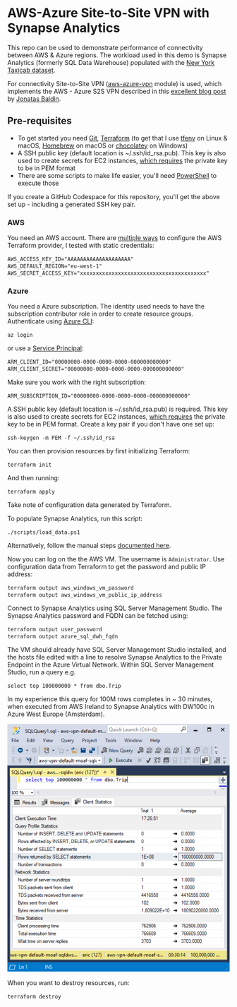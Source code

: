 # AWS-Azure Site-to-Site VPN with Synapse Analytics

This repo can be used to demonstrate performance of connectivity between AWS & Azure regions. The workload used in this demo is Synapse Analytics (formerly SQL Data Warehouse)  populated with the [New York Taxicab dataset](https://docs.microsoft.com/en-us/azure/synapse-analytics/sql-data-warehouse/load-data-from-azure-blob-storage-using-copy).


For connectivity Site-to-Site VPN ([aws-azure-vpn](/terraform/modules/aws-azure-vpn) module) is used, which implements the AWS - Azure S2S VPN described in this [excellent blog post](https://deployeveryday.com/2020/04/13/vpn-aws-azure-terraform.html) by [Jonatas Baldin](https://deployeveryday.com/about.html).


## Pre-requisites
- To get started you need [Git](https://git-scm.com/), [Terraform](https://www.terraform.io/downloads.html) (to get that I use [tfenv](https://github.com/tfutils/tfenv) on Linux & macOS, [Homebrew](https://github.com/hashicorp/homebrew-tap) on macOS or [chocolatey](https://chocolatey.org/packages/terraform) on Windows)
- A SSH public key (default location is ~/.ssh/id_rsa.pub). This key is also used to create secrets for EC2 instances, [which requires](https://docs.aws.amazon.com/AWSEC2/latest/WindowsGuide/ec2-key-pairs.html) the private key to be in PEM format
- There are some scripts to make life easier, you'll need [PowerShell](https://github.com/PowerShell/PowerShell#get-powershell) to execute those    

If you create a GitHub Codespace for this repository, you'll get the above set up - including a generated SSH key pair.

### AWS
You need an AWS account. There are [multiple ways](https://registry.terraform.io/providers/hashicorp/aws/latest/docs) to configure the AWS Terraform provider, I tested with static credentials:
```
AWS_ACCESS_KEY_ID="AAAAAAAAAAAAAAAAAAAA"
AWS_DEFAULT_REGION="eu-west-1"
AWS_SECRET_ACCESS_KEY="xxxxxxxxxxxxxxxxxxxxxxxxxxxxxxxxxxxxxxxx"
```


### Azure
You need a Azure subscription. The identity used needs to have the subscription contributor role in order to create resource groups.   
Authenticate using [Azure CLI](https://www.terraform.io/docs/providers/azurerm/guides/azure_cli.html):
```
az login
```

or use a [Service Principal](https://www.terraform.io/docs/providers/azurerm/guides/service_principal_client_secret.html):
```
ARM_CLIENT_ID="00000000-0000-0000-0000-000000000000"
ARM_CLIENT_SECRET="00000000-0000-0000-0000-000000000000"
```

Make sure you work with the right subscription:

```
ARM_SUBSCRIPTION_ID="00000000-0000-0000-0000-000000000000"        

```

A SSH public key (default location is ~/.ssh/id_rsa.pub) is required. This key is also used to create secrets for EC2 instances, [which requires](https://docs.aws.amazon.com/AWSEC2/latest/WindowsGuide/ec2-key-pairs.html) the private key to be in PEM format. Create a key pair if you don't have one set up:
```
ssh-keygen -m PEM -f ~/.ssh/id_rsa
```

You can then provision resources by first initializing Terraform:   
```
terraform init
```  

And then running:  
```
terraform apply
```
Take note of configuration data generated by Terraform.

To populate Synapse Analytics, run this script:
```
./scripts/load_data.ps1
```
Alternatively, follow the manual steps [documented here](https://docs.microsoft.com/en-us/azure/synapse-analytics/sql-data-warehouse/load-data-from-azure-blob-storage-using-copy).

Now you can log on the the AWS VM. The username is `Administrator`. Use configuration data from Terraform to get the password and public IP address:
```
terraform output aws_windows_vm_password
terraform output aws_windows_vm_public_ip_address
```
Connect to Synapse Analytics using SQL Server Management Studio. The Synapse Analytics password and FQDN can be fetched using:
```
terraform output user_password
terraform output azure_sql_dwh_fqdn
```
The VM should already have SQL Server Management Studio installed, and the hosts file edited with a line to resolve Synapse Analytics to the Private Endpoint in the Azure Virtual Network. Within SQL Server Management Studio, run a query e.g.

```
select top 100000000 * from dbo.Trip
```
In my experience this query for 100M rows completes in ~ 30 minutes, when executed from AWS Ireland to Synapse Analytics with DW100c in Azure West Europe (Amsterdam).   

![alt text](100m.png "SQL Server Management Studio")


When you want to destroy resources, run:   
```
terraform destroy
```